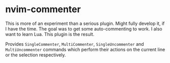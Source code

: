 # nvim-commenter

This is more of an experiment than a serious plugin. Might fully develop it, if I have the time. 
The goal was to get some auto-commenting to work. I also want to learn Lua. This plugin is the result.

Provides `SingleCommenter`, `MultiCommenter`, `SingleUncommenter` and `MultiUncommenter` commands which perform their actions on the current line or the selection respectively.
